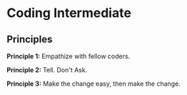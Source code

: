 # Coding Intermediate

## Principles

**Principle 1:** Empathize with fellow coders.

**Principle 2:** Tell. Don't Ask.

**Principle 3:** Make the change easy, then make the change.
